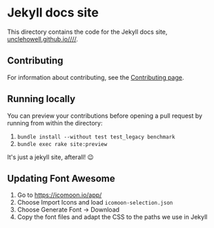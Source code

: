 # Jekyll docs site

This directory contains the code for the Jekyll docs site, [unclehowell.github.io////](https://unclehowell.github.io/////).

## Contributing

For information about contributing, see the [Contributing page](https://unclehowell.github.io/////docs/contributing/).

## Running locally

You can preview your contributions before opening a pull request by running from within the directory:

1. `bundle install --without test test_legacy benchmark`
2. `bundle exec rake site:preview`

It's just a jekyll site, afterall! :wink:

## Updating Font Awesome

1. Go to <https://icomoon.io/app/>
2. Choose Import Icons and load `icomoon-selection.json`
3. Choose Generate Font → Download
4. Copy the font files and adapt the CSS to the paths we use in Jekyll
